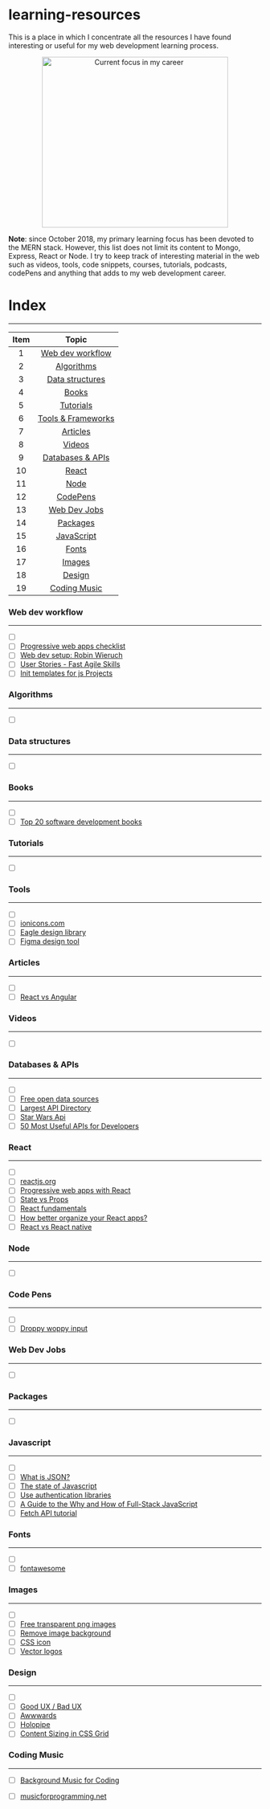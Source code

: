 # learning-resources
This is a place in which I concentrate all the resources I have found interesting or useful for my web development learning process.

<p align="center">
  <img src="https://uca0217342bfbf34b4ba73b35510.previews.dropboxusercontent.com/p/thumb/AAUZs-vCjT_LOTlk8Hnv0R5CRLHUzRPe-caxHJlPK8PUegkf1ED1li-MO4K3jyrKy-2GdXjwmJkpgg6qD5LydeIay4R9UttdvdEM9TP8FS-RXuFllF-_tCB1LeW74nwzTRCc1-ETX_5cbF7oRmV3i11yHHr6DnxF_egxsH0rB9rDV40H9Q75Nk9vcQ3UpKj7bPDaQN_xxk73d5K_joOFwm7F7cR7dZLjgCztparl_aLDtncWhh12F_GxCHv7gZBwasat3Z37F3KDNVkK7-pYB6ws/p.png?size_mode=5" width="370" height="340" title="Current focus in my career">
</p>

**Note**: since October 2018, my primary learning focus has been devoted to the MERN stack. However, this list does not limit its content to Mongo, Express, React or Node. I try to keep track of interesting material in the web such as videos, tools, code snippets, courses, tutorials, podcasts, codePens and anything that adds to my web development career.


# Index
---

| Item          | Topic                                     |
|:---:          |:-------------:                            |
| 1             | [Web dev workflow](#web-dev-workflow)     |
| 2             | [Algorithms](#algorithms)                 |
| 3             | [Data structures](#data-structures)       |
| 4             | [Books](#books)                           |
| 5             | [Tutorials](#tutorials)                   |
| 6             | [Tools & Frameworks](#tools-&-frameworks) |
| 7             | [Articles](#articles)                     |
| 8             | [Videos](#articles)                       |
| 9             | [Databases & APIs](#databases-&-apis)     |
| 10            | [React](#react)                           |
| 11            | [Node](#node)                             |
| 12            | [CodePens](#code-pens)                    |
| 13            | [Web Dev Jobs](#code-pens)                |
| 14            | [Packages](#packages)                     |
| 15            | [JavaScript](#javascript)                 |
| 16            | [Fonts](#fonts)                           |
| 17            | [Images](#images)                         |
| 18            | [Design](#design)                         |
| 19            | [Coding Music](#coding-music)             |

### Web dev workflow
---
- [ ] []()
- [ ] [Progressive web apps checklist](https://developers.google.com/web/progressive-web-apps/checklist) 
- [ ] [Web dev setup: Robin Wieruch](https://www.robinwieruch.de/developer-setup/) 
- [ ] [User Stories - Fast Agile Skills](https://www.linkedin.com/pulse/20141026233229-25825330-user-stories-fast-agile-skills/) 
- [ ] [Init templates for js Projects](https://github.com/picanteverde/init) 

### Algorithms
---
* [ ] []()

### Data structures
---
* [ ] []()

### Books
---
* [ ] []()
* [ ] [Top 20 software development books](https://apiumhub.com/tech-blog-barcelona/software-development-books/)

### Tutorials
---
* [ ] []()

### Tools
---
* [ ] []()
* [ ] [ionicons.com](https://ionicons.com/)
* [ ] [Eagle design library](https://eagle.cool/)
* [ ] [Figma design tool](https://www.figma.com/)

### Articles
---
* [ ] []()
* [ ] [React vs Angular](https://www.sitepoint.com/react-vs-angular/)

### Videos
---
* [ ] []()

### Databases & APIs
---
* [ ] []()
* [ ] [Free open data sources](https://medium.freecodecamp.org/https-medium-freecodecamp-org-best-free-open-data-sources-anyone-can-use-a65b514b0f2d?fbclid=IwAR2AfqWBaDEnpsgNwtC_7F5EvzNRHdutyx--Ak-yWYNB0mYL-mzLUSNxODc)
* [ ] [Largest API Directory](https://www.programmableweb.com/)
* [ ] [Star Wars Api](http://tomadmz.com/SWAPI/main.html)
* [ ] [50 Most Useful APIs for Developers](https://www.computersciencezone.org/50-most-useful-apis-for-developers/)

### React
---
* [ ] []()
* [ ] [reactjs.org](https://reactjs.org)
* [ ] [Progressive web apps with React](https://medium.com/@addyosmani/progressive-web-apps-with-react-js-part-i-introduction-50679aef2b12)
* [ ] [State vs Props](https://codeburst.io/react-state-vs-props-explained-51beebd73b21)
* [ ] [React fundamentals](https://medium.freecodecamp.org/all-the-fundamental-react-js-concepts-jammed-into-this-single-medium-article-c83f9b53eac2)
* [ ] [How better organize your React apps?](https://medium.com/@alexmngn/how-to-better-organize-your-react-applications-2fd3ea1920f1)
* [ ] [React vs React native](https://medium.com/@alexmngn/from-reactjs-to-react-native-what-are-the-main-differences-between-both-d6e8e88ebf24)

### Node
---
* [ ] []()

### Code Pens
---
* [ ] []()
* [ ] [Droppy woppy input](https://codepen.io/ste-vg/pen/VEJwzb)

### Web Dev Jobs
---
* [ ] []()

### Packages
---
* [ ] []()

### Javascript
---
* [ ] []()
* [ ] [What is JSON?](https://www.infoworld.com/article/3222851/javascript/what-is-json-javascript-object-notation-explained.html)
* [ ] [The state of Javascript](https://stateofjs.com/)
* [ ] [Use authentication libraries](https://blog.bitsrc.io/6-javascript-user-authentication-libraries-for-2019-6c7c45fbe458)
* [ ] [A Guide to the Why and How of Full-Stack JavaScript](https://www.toptal.com/javascript/guide-to-full-stack-javascript-initjs)
* [ ] [Fetch API tutorial](https://appdividend.com/2018/08/20/javascript-fetch-api-example-tutorial/)

### Fonts
---
* [ ] []()
* [ ] [fontawesome](https://fontawesome.com/start)

### Images
---
* [ ] []()
* [ ] [Free transparent png images](http://www.stickpng.com/)
* [ ] [Remove image background](https://www.remove.bg/)
* [ ] [CSS icon](https://cssicon.space/?fbclid=IwAR3TjlKjA1GX_SwFXfnBR6pyWUQyge6Vf8AL262O0cbtYGfrzlNefjgnbJ4#/icon/sunrise-solid)
* [ ] [Vector logos](https://www.vectorlogo.zone/)

### Design
---
* [ ] []()
* [ ] [Good UX / Bad UX](https://medium.com/goodux-badux)
* [ ] [Awwwards](https://www.awwwards.com/)
* [ ] [Holopipe](https://holopipe.com/Features)
* [ ] [Content Sizing in CSS Grid](https://www.youtube.com/watch?v=lZ2JX_6SGNI&list=PLbSquHt1VCf3rmXD2BymC_ZOGDEIu0OWP)

### Coding Music
---
* [ ] [Background Music for Coding](https://medium.com/level-up-web/youtube-background-music-for-coding-99b592a74dc8)
* [ ] [musicforprogramming.net](http://musicforprogramming.net/?one)


